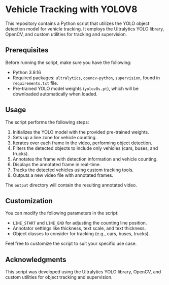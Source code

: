 # Vehicle Tracking with YOLOV8

This repository contains a Python script that utilizes the YOLO object detection model for vehicle tracking. It employs the Ultralytics YOLO library, OpenCV, and custom utilities for tracking and supervision.

## Prerequisites

Before running the script, make sure you have the following:

- Python 3.9.16
- Required packages: `ultralytics`, `opencv-python`, `supervision`, found in `requirements.txt` file.
- Pre-trained YOLO model weights (`yolov8s.pt`), which will be downloaded automatically when loaded. 

## Usage

The script performs the following steps:

1. Initializes the YOLO model with the provided pre-trained weights.
2. Sets up a line zone for vehicle counting.
3. Iterates over each frame in the video, performing object detection.
4. Filters the detected objects to include only vehicles (cars, buses, and trucks).
5. Annotates the frame with detection information and vehicle counting.
6. Displays the annotated frame in real-time.
7. Tracks the detected vehicles using custom tracking tools.
8. Outputs a new video file with annotated frames.

The `output` directory will contain the resulting annotated video.

## Customization

You can modify the following parameters in the script:

- `LINE_START` and `LINE_END` for adjusting the counting line position.
- Annotator settings like thickness, text scale, and text thickness.
- Object classes to consider for tracking (e.g., cars, buses, trucks).

Feel free to customize the script to suit your specific use case.

## Acknowledgments

This script was developed using the Ultralytics YOLO library, OpenCV, and custom utilities for object tracking and supervision.
